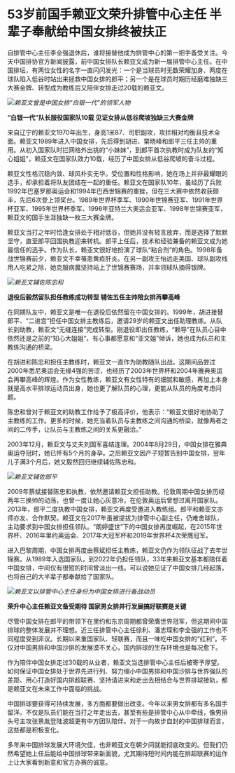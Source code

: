 # 53岁前国手赖亚文荣升排管中心主任 半辈子奉献给中国女排终被扶正

自排管中心主任李全强退休后，谁将接替他成为排管中心的第一把手备受关注。今天中国排协官方新闻披露，前中国女排队长赖亚文成为新一届排管中心主任。在中国排坛，有两位女性的名字一直闪闪发光：一个是当球员时无数荣耀加身、两度在球队陷入低谷时站出来拯救中国女排的郎平；另一个是在球员时期历经磨难独缺三大赛金牌、转型成为教练后又陪伴女排走过20载的赖亚文。

![](https://inews.gtimg.com/news_bt/O9qw2wuAR0ERMUYpzIpTbQ2RUo0p4bkdyTfRqMrGAJCgYAA/1000)_赖亚文曾是中国女排“白银一代”的领军人物_

**“白银一代”队长服役国家队10载 见证女排从低谷爬坡独缺三大赛金牌**

来自辽宁的赖亚文1970年出生，身高1米87、司职副攻，攻拦相对均衡且技术全面。赖亚文1989年进入中国女排，先后得到胡进、栗晓峰和郎平三任主帅的重用。从初入国家队时拦网格外出挑的“小妹妹”，到郎平首次执教时成为队友的“知心姐姐”，赖亚文在国家队效力10载，经历了中国女排从低谷爬坡的奋斗过程。

赖亚文性格沉稳内敛、球风朴实无华。受位置和性格影响，她在场上并非最耀眼的选手，却承担着将队友团结在一起的重任。赖亚文在国家队10年，虽经历了兵败1992年巴塞罗那奥运会和1994年巴西世锦赛的重挫，但在三大赛中依然收获颇丰，先后6次登上领奖台。1989年世界杯季军、1990年世锦赛亚军、1991年世界杯亚军、1995年世界杯季军、1996年亚特兰大奥运会亚军、1998年世锦赛亚军，赖亚文的国手生涯独缺一枚三大赛金牌。

赖亚文当打之年时恰逢女排处于相对低谷，但她并没有轻言放弃，而是选择了默默坚守，直至郎平回国执教迎来转机。郎平上任后，技术和经验兼备的赖亚文成为她最信任的选手。作为队长，赖亚文很好地扮演了球队“粘合剂”的角色。1998年备战世锦赛前夕，赖亚文不幸罹患黄疸肝炎。在另一副攻王怡远走美国、球队副攻线用人吃紧之际，她克服病魔坚持站上了世锦赛赛场，并率领球队摘得银牌。

![](https://inews.gtimg.com/news_bt/Oulik6LGITtnBnFL1wtIxUjBe3ojBoRrnhJTcrNMW9Q4EAA/1000)_赖亚文辅佐陈忠和_

**退役后毅然留队担任教练成功转型 辅佐五任主帅陪女排再攀高峰**

在同期队友中，赖亚文是唯一在退役后依然留在中国女排的。1999年，胡进接替郎平、“二进宫”担任中国女排主教练后，邀请29岁的赖亚文出任助理教练。从队长到助教，赖亚文“无缝连接”完成转型。刚退役即出任教练，“赖导”在队员心目中依然还是之前的“知心大姐姐”，有心事都愿意和“亚文姐”倾诉，她也成为队员和主教练沟通的桥梁。

在胡进和陈忠和担任主教练时，赖亚文一直作为助教随队出战。这期间品尝过2000年悉尼奥运会无缘4强的苦涩，也经历了2003年世界杯和2004年雅典奥运会再攀高峰的辉煌。作为女性教练，赖亚文有女性特有的细腻和敏感，再加上本身就是高水平排球运动员出身，她也更了解队员的心理，更能从队员的角度考虑问题。

陈忠和曾对于赖亚文的助教工作给予了极高评价，他表示：“赖亚文很好地协助了主教练的工作。更多的时候，她充当着队员与主教练之间沟通的桥梁，就像两者之间的二传手，让队员与主教练之间的关系更融洽。”

2003年12月，赖亚文与丈夫刘国军喜结连理。2004年8月29日，中国女排在雅典奥运夺冠时，她已怀有5个月的身孕。之后赖亚文因产子短暂告别中国女排，翌年儿子满3个月后，她又毅然回归继续辅佐陈忠和。

![](https://inews.gtimg.com/news_bt/O0Atc1H14HhEgp3kVWYq1_5lvGk_PBGMBcMCJxQhyU8YcAA/1000)_赖亚文辅佐郎平_

2009年蔡斌接替陈忠和执教，依然邀请赖亚文担任助教。伦敦周期中国女排历经两年三换帅的动荡，也曾一度让她心灰意冷，在伦敦奥运后曾想过离开国家队。2013年，郎平二度执教中国女排，赖亚文再度受邀进入教练组。郎平和赖亚文亦师亦友、合作默契。赖亚文在2017年虽被提拔为排管中心副主任，仍难舍球队，主动要求到中国女排担任领队。“朗婷盛世”下的中国女排再度崛起，在2015年世界杯、2016年里约奥运会、2017年大冠军杯和2019年世界杯4次荣膺冠军。

进入巴黎周期，中国女排再度由蔡斌担任主教练，赖亚文仍作为领队征战了去年世锦赛。从1989年入选国家队，到2022年仍担任领队，33年来赖亚文基本都陪伴着中国女排，中间仅有很短的时间曾淡出一线。可以说她见证了中国女排几经起落，也将自己的大半辈子都奉献给了国家队。

![](https://inews.gtimg.com/news_bt/O_5v1zhFyANfJAXxXXvmuJT0k6-xXs_lOz0xfOpliH2a0AA/1000)_赖亚文以排管中心主任身份为中国女排进行备战动员_

**荣升中心主任赖亚文备受期待 国家男女排并行发展搞好联赛是关键**

尽管中国女排在郎平的带领下在里约和东京周期都曾荣膺世界冠军，但这期间中国排球的整体发展并不理想。近三任排管中心主任徐利、潘志琛和李全强的工作也不同程度受到非议。长期以来重国家队、轻联赛，而且一味吃中国女排的“红利”。不仅对中国男排和中国沙排的发展漠不关心，国内排球的生存环境也是每况愈下。

作为陪伴中国女排走过30载的从业者，赖亚文当选排管中心主任后被寄予厚望。如何保证中国女排处于世界先进行列、努力缩小中国男排和中国沙排与世界强队的差距、用心打造好国内排超联赛、坚持请进来和走出去相结合与世界排球接轨，都是赖亚文在未来工作中面临的挑战。

中国排球要获得可持续发展，多方面都要做出改变。今年以来男女排都有多名国手留洋。不仅是队员们能在当打之年走出去，甚至有些是排管中心从中牵线，像男排头号主攻张景胤登陆波超更有中方团队陪伴。对于一向故步自封的中国排球而言，这些都是积极变化。

多年来中国排球发展大环境欠佳，也非赖亚文在朝夕间就能彻底改变的。但我们仍然希望她上任后能给中国排球带来新面貌，尤其期待短时间内能在排超联赛的运作上让大家看到新意和官方办赛的诚意。

